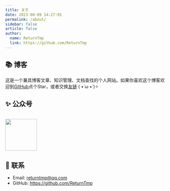 ```yaml
---
title: 关于
date: 2023-08-09 14:27:01
permalink: /about/
sidebar: false
article: false
author:
  name: ReturnTmp
  link: https://github.com/ReturnTmp
---
```


## 📚 博客
这是一个兼具博客文章、知识管理、文档查找的个人网站。如果你喜欢这个博客欢迎到[GitHub](https://github.com/ReturnTmp/blog-vuepress-vdoing)点个Star，或者交换[友链](/friends/) ( •̀ ω •́ )✧



## ✨ 公众号
<br/>
<img src="https://open.weixin.qq.com/qr/code?username=cgh3055871692"  style="width:100px;" />


## 📧 联系

- Email:  <a href="mailto:returntmp@qq.com">returntmp@qq.com</a>
- GitHub: <https://github.com/ReturnTmp>



